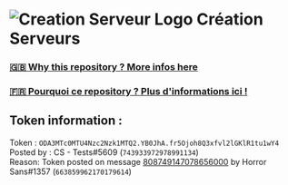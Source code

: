 # ![Creation Serveur Logo](https://i.imgur.com/XnmWmaA.png) Création Serveurs

### [🇬🇧 Why this repository ? More infos here](https://github.com/Creation-Serveurs/token-reset/blob/main/README.md)

### [🇫🇷 Pourquoi ce repository ? Plus d'informations ici !](https://github.com/Creation-Serveurs/token-reset/blob/main/FR_README.md)

## Token information :
Token : `ODA3MTc0MTU4Nzc2Nzk1MTQ2.YB0JhA.fr5Ojoh8Q3xfvl2lGKlR1tu1wY4`\
Posted by : CS - Tests#5609 (`743933972978991134`)\
Reason: Token posted on message [808749147078656000](https://discord.com/channels/727901518241726557/727901518761558018/808749147078656000) by Horror Sans#1357 (`663859962170179614`)